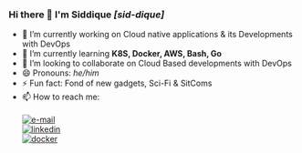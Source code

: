 ### Hi there 👋 I'm Siddique _[sid-dique]_

- 🔭 I’m currently working on Cloud native applications & its Developments with DevOps
- 🌱 I’m currently learning **K8S, Docker, AWS, Bash, Go** 
- 👯 I’m looking to collaborate on Cloud Based developments with DevOps
- 😄 Pronouns: _he/him_
- ⚡ Fun fact: Fond of new gadgets, Sci-Fi & SitComs
- 📫 How to reach me: <br> <br> [![e-mail](https://img.shields.io/badge/Gmail-D14836?style=for-the-badge&logo=gmail&logoColor=white)](mailto:siddiqueahmed.sa@gmail.com) 
<br> [![linkedin](https://img.shields.io/badge/LinkedIn-0077B5?style=for-the-badge&logo=linkedin&logoColor=white)](https://linkedin.com/)
<br> [![docker](https://img.shields.io/badge/Docker-2CA5E0?style=for-the-badge&logo=docker&logoColor=white)](https://hub.docker.com/u/siddiquesa)




<!--
**siddique-sa/siddique-sa** is a ✨ _special_ ✨ repository because its `README.md` (this file) appears on your GitHub profile.

Here are some ideas to get you started:

- 🔭 I’m currently working on ...
- 🌱 I’m currently learning ...
- 👯 I’m looking to collaborate on ...
- 🤔 I’m looking for help with ...
- 💬 Ask me about ...
- 📫 How to reach me: ...
- 😄 Pronouns: ...
- ⚡ Fun fact: ..
https://img.shields.io/badge/Docker-2CA5E0?style=for-the-badge&logo=docker&logoColor=white

https://img.shields.io/badge/LinkedIn-0077B5?style=for-the-badge&logo=linkedin&logoColor=white
[![e-mail](https://img.shields.io/badge/Gmail-D14836?style=for-the-badge&logo=gmail&logoColor=white)](siddiqueahmed.sa@gmail.com)
-->

